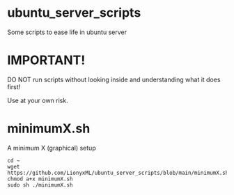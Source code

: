 # ubuntu_server_scripts
Some scripts to ease life in ubuntu server

# IMPORTANT!
DO NOT run scripts without looking inside and understanding what
it does first!

Use at your own risk.

# minimumX.sh
A minimum X (graphical) setup

```
cd ~
wget https://github.com/LionyxML/ubuntu_server_scripts/blob/main/minimumX.sh
chmod a+x minimumX.sh
sudo sh ./minimumX.sh
```

